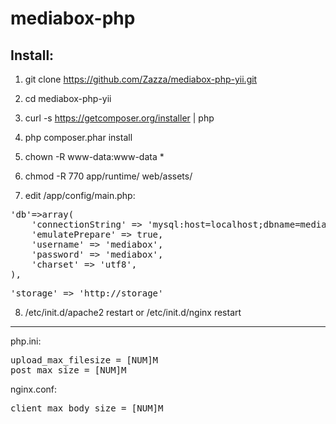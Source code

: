 mediabox-php
============

## Install:

1) git clone https://github.com/Zazza/mediabox-php-yii.git

2) cd mediabox-php-yii

3) curl -s https://getcomposer.org/installer | php

4) php composer.phar install

5) chown -R www-data:www-data *

6) chmod -R 770 app/runtime/ web/assets/

7) edit /app/config/main.php:

<pre>
'db'=>array(
    'connectionString' => 'mysql:host=localhost;dbname=mediabox',
    'emulatePrepare' => true,
    'username' => 'mediabox',
    'password' => 'mediabox',
    'charset' => 'utf8',
),
</pre>

<pre>
'storage' => 'http://storage'
</pre>

8) /etc/init.d/apache2 restart or /etc/init.d/nginx restart

-----

php.ini:
<pre>
upload_max_filesize = [NUM]M
post_max_size = [NUM]M
</pre>

nginx.conf:
<pre>
client_max_body_size = [NUM]M
</pre>
